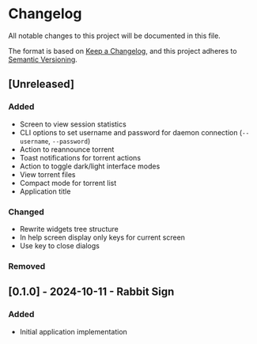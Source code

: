 # Changelog

All notable changes to this project will be documented in this file.

The format is based on [Keep a Changelog](https://keepachangelog.com/en/1.1.0/),
and this project adheres to [Semantic Versioning](https://semver.org/spec/v2.0.0.html).

## [Unreleased]

### Added

- Screen to view session statistics
- CLI options to set username and password for daemon connection (`--username`, `--password`)
- Action to reannounce torrent
- Toast notifications for torrent actions
- Action to toggle dark/light interface modes
- View torrent files
- Compact mode for torrent list
- Application title

### Changed

- Rewrite widgets tree structure
- In help screen display only keys for current screen
- Use <X> key to close dialogs

### Removed

## [0.1.0] - 2024-10-11 - Rabbit Sign

### Added

- Initial application implementation
